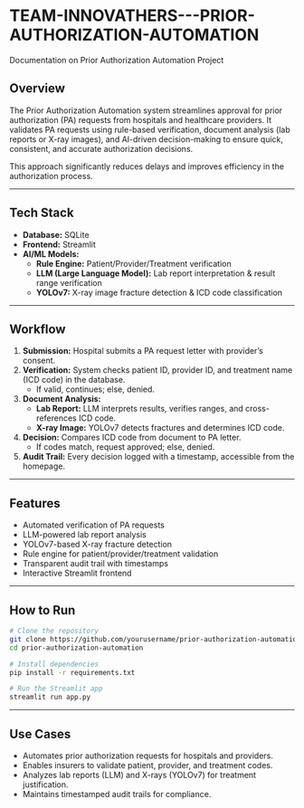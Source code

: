 # TEAM-INNOVATHERS---PRIOR-AUTHORIZATION-AUTOMATION
Documentation on Prior Authorization Automation Project

## Overview

The Prior Authorization Automation system streamlines approval for prior authorization (PA) requests from hospitals and healthcare providers. It validates PA requests using rule-based verification, document analysis (lab reports or X-ray images), and AI-driven decision-making to ensure quick, consistent, and accurate authorization decisions.

This approach significantly reduces delays and improves efficiency in the authorization process.

---

## Tech Stack

- **Database:** SQLite
- **Frontend:** Streamlit
- **AI/ML Models:**
  - **Rule Engine:** Patient/Provider/Treatment verification
  - **LLM (Large Language Model):** Lab report interpretation & result range verification
  - **YOLOv7:** X-ray image fracture detection & ICD code classification

---

## Workflow

1. **Submission:** Hospital submits a PA request letter with provider’s consent.
2. **Verification:** System checks patient ID, provider ID, and treatment name (ICD code) in the database.
   - If valid, continues; else, denied.
3. **Document Analysis:**
   - **Lab Report:** LLM interprets results, verifies ranges, and cross-references ICD code.
   - **X-ray Image:** YOLOv7 detects fractures and determines ICD code.
4. **Decision:** Compares ICD code from document to PA letter.
   - If codes match, request approved; else, denied.
5. **Audit Trail:** Every decision logged with a timestamp, accessible from the homepage.

---

## Features

- Automated verification of PA requests
- LLM-powered lab report analysis
- YOLOv7-based X-ray fracture detection
- Rule engine for patient/provider/treatment validation
- Transparent audit trail with timestamps
- Interactive Streamlit frontend

---

## How to Run

```sh
# Clone the repository
git clone https://github.com/yourusername/prior-authorization-automation.git
cd prior-authorization-automation

# Install dependencies
pip install -r requirements.txt

# Run the Streamlit app
streamlit run app.py
```

---

## Use Cases

- Automates prior authorization requests for hospitals and providers.
- Enables insurers to validate patient, provider, and treatment codes.
- Analyzes lab reports (LLM) and X-rays (YOLOv7) for treatment justification.
- Maintains timestamped audit trails for compliance.
